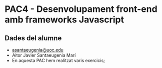 # PAC4 - Desenvolupament front-end amb frameworks Javascript

## Dades del alumne

- asantaeugenia@uoc.edu
- Aitor Javier Santaeugenia Marí
- En aquesta PAC hem realitzat varis exercicis; <br>
    <!-- - <ins>**Exercici 1**</ins> - Un exercici d'explicar les <ins>avantatges de *TypeScript*</ins> enfront a *JavaScript*.
    - <ins>**Exercici 2**</ins> - Un exercici amb algunes preguntes <ins>sobre certs arxius de *TypeScript*</ins> i <ins>una pregunta sobre les classes i interfaces de *Typescript*</ins>, la seva diferència.
    - <ins>**Exercici 3**</ins> - En aquest exercici, em hagut que <ins>transpilar tres arxius de *TypeScript* a *JavaScript*</ins>,  creant certes funcions o aplicant certs mètodes per tal de que ens doni el resultat que està escrit en mode comentari dins del mateix fitxer. Al tenir el resultat escrit, ens funciona a tipus de tests, per aquest motiu no ha estat gaire difícil.
    - <ins>**Exercici 4**</ins> - L'exercici més complicat de tots. Un <ins>programa de tasques *TO-DO* amb *JavaScript*, convertir-lo a *TypeScript* per a la seva posterior transpilació a *JavaScript*</ins>, que funcioni tot correctament i, al mateix temps, <ins>aplicar la configuració de *webpack*</ins> per tal de <ins>obtenir el *bundle.js*</ins>. El més complicat ha estat crear les vistes (*todo.views.ts*) ja que era el arxiu on més recerca havíes de fer. -->